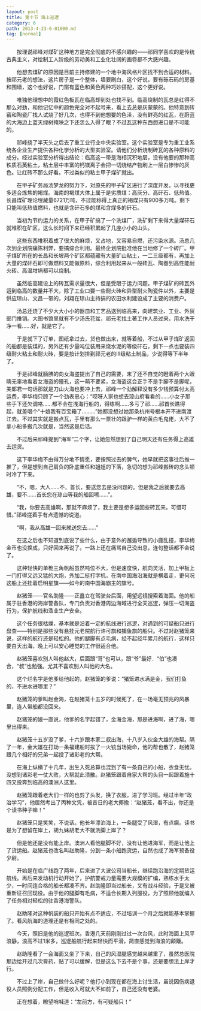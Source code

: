 ```yaml
---
layout: post
title: 第十节 海上巡逻
category: 6
path: 2013-4-23-6-01000.md
tag: [normal]
---
```


　　按理说祁峰对煤矿这种地方是完全彻底的不感兴趣的——祁同学喜欢的是传统古典主义，对绘制工人阶级的劳动美和工业化壮阔的画卷都不大感兴趣。

　　他想去煤矿的原因是目前主持修建的一个地中海风格片区找不到合适的材料。按祁元老的想法，这片房子是一个整体，墙要刷白，这个好说，要有砾石码的房基和围墙，这个也好说，门窗有蓝色和黄色两种巧妙搭配，这个更好说。

　　唯独他理想中的霞红色板瓦在临高却到处也找不到。临高烧制的瓦总是红得不那么对劲，和他记忆中的颜色完全对不起号来，看上去总是灰蒙蒙的。他特意到砖窑和陶瓷厂找人试烧了好几次，也得不到他想要的色泽，没有鲜亮的红瓦，在蔚蓝的大海边上蓝天绿树掩映之下还怎么入得了眼？不过瓦这种东西想进口是不可能的。

　　祁峰挠了半天头之后去了重工业行业中央实验室。这个实验室是专为重工业系统各企业生产提供各种化学分析的大型实验室。请他们分析烧制砖瓦的各种原料的成分。经过实验室分析得出结论：临高这一带是海相沉积地层，没有他要的那种高铁质石英粘土，粘土层中丰富的钙镁离子会把一切烧结产物刷上一层白惨惨的灰色。让红砖不那么好看。不过类似的粘土甲子煤矿就出。

　　在甲子矿务局汤梦龙的努力下，对原先的甲子矿区进行了深度开发，以寻找更多适合炼焦的褐煤。海南的褐煤大体上属于是劣质煤：高灰分、高矸石、低热值。长昌煤矿理论埋藏量6721万吨，不过能称得上真正的褐煤只有900多万吨。剩下只能叫低热值燃料，也就是含矸石多的煤和含煤多的矸石。

　　当初为节约运力的关系，在甲子矿搞了一个洗煤厂，洗矿剩下来得大量煤矸石就堆积在矿区，这么长时间下来已经积累起了几座小小的山头。

　　这些东西堆积着成了很大的麻烦，又占地，又容易自燃，还污染水源。汤总几次到企划院痛陈利弊，要搞综合利用。最终企划院批准他在当地修了一个砖厂。甲子煤矿所在的长昌和长坡两个矿区都蕴藏有大量矿山粘土，一二三级都有，再加上大量的煤矸石即可做燃料又能做原料，综合利用起来从一般砖瓦、陶器到高性能耐火砖、高温坩埚都可以烧制。

　　虽然临高建设上的砖瓦需求量很大，但是受限于运力问题。甲子煤矿的砖瓦外运到临高的数量并不大，除了工业口要一些耐火砖和异型耐火陶瓷件以外，主要是供应琼山、文昌一带的，刘翔在琼山主持搞的农田水利建设成了主要的消费户。

　　汤总还烧了不少大大小小的器皿和工艺品送到临高来，向建筑业、工业、外贸部门推销。大图书馆里就有不少汤氏花盆，祁元老找土著工作人员过来，用水洗干净一看……好，就是它了。

　　于是就下了订单，图纸拿过去，货也做出来，就等着船，不过从甲子煤矿返回的船都是装煤的，另外还有少量吨位装用来烧水泥的等级矸石，剩下一点也要装四级耐火粘土和耐火砖，要是按计划排到祁元老的III级粘土制品，少说得等下半年了。

　　于是祁峰就腼腆的向女海盗提出了自己的需要，末了还不自觉的瞪着两个大眼睛无辜地看着女海盗的瞳孔，这一萌不要紧，女海盗这会正手不是手脚不是脚呢，美郎君一句话那就是刀山火海也要冲上去，祁峰一个劲解释没有多少钱预算付太高运费，李华梅只顾了一个劲表忠心：“哎呀人家也想去琼山府看看的……小女子那些手下还欠调咯……都不会在浅海行船的，得练啊……多亏了祁……祁首长瞧得起，就差唱个“十娘我有百宝箱了………”她都没想过她那条杭州号根本开不进南渡江去。不过其实就是搬点瓦，手里有那么一票壮的跟驴一样的黄白毛鬼佬，大不了拿小船多搬几次就是，当然这是后话。

　　不过后来祁峰提到“海军”二个字，让她忽然想到了自己明天还有任务得上高雄去运货。

　　这下李华梅不由得万分地不情愿，要按照过去的脾气，她早就把这事往后推一推了，但是想到自己肩负的卧底重任和姐姐的下落，急切的想为祁峰搬砖的念头顿时冷了下来。

　　“不，嗯，大人……不，首长，要送您去是没问题的。但是我之后就要去高雄，要不……首长您在琼山等我的船回嚓……”。

　　“我，你要去高雄啊，那就不麻烦了，我主要是想多运回些砖瓦来。可惜可惜。”祁峰搓着手有点遗憾的说道。

　　“啊，我从高雄一回来就送您去……”

　　在这之后也不知道到底说了些什么，由于意外的邂逅导致的小鹿乱撞，李华梅金币也没换成，只好回来再说了。一路上还在痛骂自己没出息，连句整话都不会说了。

　　这种轻快的单桅三角帆船虽然吨位不大，但是速度快，航向灵活，加上甲板上一门打得又远又猛的大炮，外加二挺打字机，在南中国海沿海就是横着走，更何况这船上还挂着启明星旗——如今的南中国海霸主的旗号。

　　赵猪笼——官名助隆——正矗立在驾驶台后面，用望远镜搜索着海面。他的船属于驻香港的海岸警备队，专门负责对香港周边海域进行全天巡逻，弹压一切海盗行为，保护航线和渔业生产安全。

　　这个任务很枯燥，基本就是沿着一定的航线进行巡逻，对遇到的可疑船只进行盘查——特别是那些没有悬挂元老院航行许可旗和捕鱼旗的船只。不过对赵猪笼来说，这样的航行还是轻松的。他的腿脚有点毛病，经不起经年累月的航行，这样只要白天出海，晚上可以安心睡觉的工作很适合他。

　　赵猪笼喜欢别人叫他赵大，后面跟“哥”也可以，跟“爷”最好．“伯”也凑合，“叔”也勉强。尤其不喜欢别人叫他的大名。

　　这个烂名字是他爹给他起的，赵猪笼的爹说：“猪笼进水满是金，我们打鱼的，不进水进哪里？”

　　赵猪笼的爹叫赵金海，在赵猪笼十五岁的时候死了，在一场毫无预兆的风暴里，连人带船都没回来。

　　赵猪笼的娘一直说，他爹的名字起错了，金海金海，那是进海啊，进了海，哪里出得来。

　　赵猪笼十五岁没了爹，十六岁跟本家二叔出海，十八岁入伙金大雄的海帮。隔了一年，金大雄在打劫一条福建船时挨了一火铳当场毙命，他的帮也散了，赵猪笼跟几个相好的兄弟一起投了诸彩老的大帮。

　　在海上纵横了十几年，出生入死总算也混到了有一条自己的小船，衣食无忧。没想到诸彩老一仗大败，大帮就此溃散。赵猪笼跟着自家大帮的头目一起跟着施十四又投奔到临高的澳洲人这里。

　　赵猪笼跟着老大们一样的也剪了头发，换了衣服，进了学习班。经过半年“政治学习”，他居然考出了丙种文凭，被昔日的老大揶揄：“赵猪笼，看不出，你还是个读书种子嘛！”

　　赵猪笼只是笑笑，不说话。他长年漂泊海上，一条腿受了风湿，有点瘸。读书是为了想留在岸上，胡九妹胡老大不就洗脚上岸了？

　　但是他还是没有能上岸。澳洲人看他腿脚不好，没有让他进海军，而是让他上了货运船。赵猪笼也改名叫赵助隆，分到一条小船跑货运，自然也成了海军预备役少尉。

　　开始是在临广线跑了两年，后来进了大波公司当船长，继续跑沿海的定期货运航线。再后来发动机行动开始了，护航警戒力量需要大规模的扩编，熟练水手太少，一时间连合格的船长都凑不齐。赵助隆即当过船长，又有战斗经验，于是又被重新征召回现役。由于他的腿脚有毛病，不适合长期入列服役，为了照顾他就编入了任务相对轻松的驻香港海警队。

　　赵助隆对这种帆装的船只开始有点不适应，不过培训一个月之后就能基本掌握了。看风航海的道理还是有相同之处的。

　　今天，照旧是他的巡逻班次。香港几天前刚刚过过一次台风，此时海面上风平浪静，浪高不过1米多，巡逻船航行起来轻快而平滑，简直感觉到海浪的颠簸。

　　赵助隆看了一会海面又坐了下来，自己的风湿腿感觉越来越重了，虽然总医院那边给开过几次膏药，贴了可以缓解，但是这么下去不是个事，还是要想法上岸才行。

　　不过上了岸，自己做什么好呢？他打小到现在都在海上讨生活，虽说因伤病退役人员照例分配工作，但是收入可就大不如前了，自己还没有老婆。

　　正在想着，瞭望哨喊道：“左前方，有可疑船只！”
